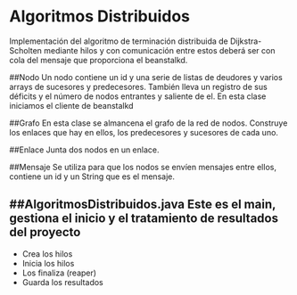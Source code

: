 Algoritmos Distribuidos
===

Implementación del algoritmo de terminación distribuida de Dijkstra-Scholten mediante hilos y con comunicación entre estos
deberá ser con cola del mensaje que proporciona el beanstalkd.

##Nodo
Un nodo contiene un id y una serie de listas de deudores y varios arrays de sucesores y predecesores. También lleva un registro de sus déficits y el número de nodos entrantes y saliente de el.
En esta clase iniciamos el cliente de beanstalkd

##Grafo
En esta clase se almancena el grafo de la red de nodos. Construye los enlaces que hay en ellos, los predecesores y sucesores de cada uno.

##Enlace
Junta dos nodos en un enlace.

##Mensaje
Se utiliza para que los nodos se envíen mensajes entre ellos, contiene un id y un String que es el mensaje.

##AlgoritmosDistribuidos.java
Este es el main, gestiona el inicio y el tratamiento de resultados del proyecto
---
- Crea los hilos
- Inicia los hilos
- Los finaliza (reaper)
- Guarda los resultados
